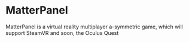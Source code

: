# MatterPanel
MatterPanel is a virtual reality multiplayer a-symmetric game, which will support SteamVR and soon, the Oculus Quest
